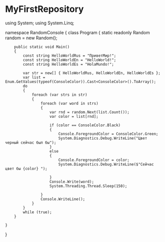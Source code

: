 # MyFirstRepository
using System;
using System.Linq;

namespace RandomConsole
{
    class Program
    {
        static readonly Random random = new Random();
  
        public static void Main() 
        {
            const string HelloWorldRus = "ПриветМир!";
            const string HelloWorldEn = "HelloWorld!";
            const string HelloWorldEs = "HolaMundo!";

            var str = new[] { HelloWorldRus, HelloWorldEn, HelloWorldEs };
            var list = Enum.GetValues(typeof(ConsoleColor)).Cast<ConsoleColor>().ToArray();
            do
            {
                foreach (var strs in str)
                {
                    foreach (var word in strs)
                    {
                        var rnd = random.Next(list.Count());
                        var color = list[rnd];

                        if (color == ConsoleColor.Black)
                        {
                            Console.ForegroundColor = ConsoleColor.Green;
                            System.Diagnostics.Debug.WriteLine("Цвет черный сейчас был бы");
                        }
                        else
                        {
                            Console.ForegroundColor = color;
                            System.Diagnostics.Debug.WriteLine($"Сейчас цвет бы {color} ");

                        }
                        Console.Write(word);
                        System.Threading.Thread.Sleep(150);

                    }
                    Console.WriteLine();
                }
            }
            while (true);
        }

    }
    
}
